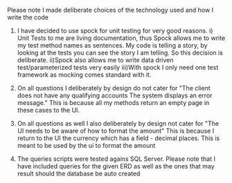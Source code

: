 Please note I made deliberate choices of the technology used and how I write the code
1. I have decided to use spock for unit testing for very good reasons.
 i) Unit Tests to me are living documentation, thus Spock allows me to write my test method names as sentences. My code is telling a story, by
 looking at the tests you can see the story I am telling. So this decision is deliberate.
 ii)Spock also allows me to write data driven test/parameterized tests very easily
 iii)With spock I only need one test framework as mocking comes standard with it.
 
2. On all questions I deliberately by design do not cater for  "The client does not have any qualifying accounts The system displays an error message."
This is because all my methods return an empty page in these cases to the UI.

3. On all questions as well I also deliberately by design not cater for  "The UI needs to be aware of how to format the amount"
 This is because I return to the UI the currency which has a field - decimal places. This is meant to be used by the ui to format the amount
 
4. The queries scripts were tested agains SQL Server. Please note that I have included queries for the given ERD as well as the ones that may result should the database be auto created